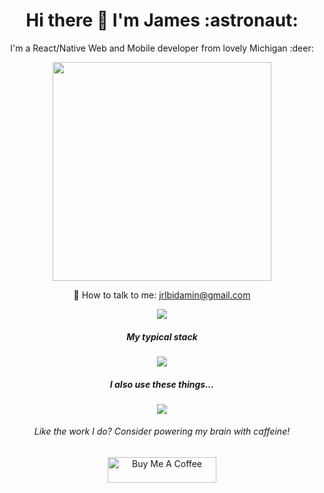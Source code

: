<h1 align='center'>
  Hi there 👋 I'm James :astronaut:
</h1>

<p align='center'>I'm a React/Native Web and Mobile developer from lovely Michigan :deer: </p>

<p align='center'>
  <a href="#"><img src="https://github-readme-stats.vercel.app/api?username=lundjrl&show_icons=true&count_private=true&theme=tokyonight" width="350"></a>
</p>

<p align='center'>
  📱 How to talk to me: <a href='mailto:jrlbidamin@gmail.com'>jrlbidamin@gmail.com</a>
</p>

<!--
<p align='center'>
  <a href="#" style="cursor: default"><img src="https://komarev.com/ghpvc/?username=lundjrl&color=brightgreen"></a>
</p>
-->

<p align='center'>
<!--  Main: https://github-readme-stats.vercel.app  -->
<!--  Personal: https://github-readme-stats-lovat-psi.vercel.app  -->
  <img src="https://github-readme-stats.vercel.app/api/top-langs/?username=lundjrl&count_private=true&layout=compact&hide=PlpgSQL,jupyter%20notebook,html,objective-c,css,ruby,c%2B%2B,c,lex,perl,yacc,java,makefile,vim%20script,starlark,scss,objective-c%2B%2B&langs_count=8">
</p>

<h5 align="center">My typical stack</h5>
<p align="center">
  <a href="https://skillicons.dev">
    <img src="https://skillicons.dev/icons?i=ts,nextjs,graphql,tailwind,nodejs,docker,postgres" /> <!--- html, --->
  </a>
</p>

<h5 align="center">I also use these things...</h5>
<p align="center">
  <a href="https://skillicons.dev">
    <img src="https://skillicons.dev/icons?i=react,mysql,firebase,figma,postgres,mysql,vercel,aws,androidstudio,swift,postman,linux,git,bash" /> <!--- html, --->
  </a>
</p>

<h6 align='center'>Like the work I do? Consider powering my brain with caffeine!</h6>
<div align='center'>
<a href="https://www.buymeacoffee.com/lundjrl" target="_blank" align="center"><img src="https://cdn.buymeacoffee.com/buttons/default-orange.png" alt="Buy Me A Coffee" height="41" width="174"></a>
</div>

<!--
**lundjrl/lundjrl** is a ✨ _special_ ✨ repository because its `README.md` (this file) appears on your GitHub profile.

Here are some ideas to get you started:

- 🔭 I’m currently working on ...
- 🌱 I’m currently learning ...
- 👯 I’m looking to collaborate on ...
- 🤔 I’m looking for help with ...
- 💬 Ask me about ...
- 📫 How to reach me: ...
- 😄 Pronouns: ...
- ⚡ Fun fact: ...
-->
